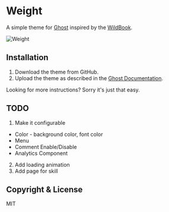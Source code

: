# Weight

A simple theme for [Ghost](https://ghost.org/) inspired by the [WildBook](http://nordthemes.com/wildbook/).

![Weight](http://imgur.com/8osvMPy.jpg)

## Installation

1. Download the theme from GitHub.
2. Upload the theme as described in the [Ghost Documentation](http://docs.ghost.org/usage/settings/).

Looking for more instructions? Sorry it's just that easy.

## TODO

1. Make it configurable
  * Color - background color, font color
  * Menu
  * Comment Enable/Disable
  * Analytics Component
2. Add loading animation 
3. Add page for skill

## Copyright & License

MIT


